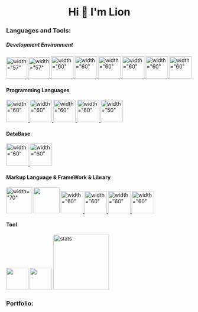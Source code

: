 
<h1 align="center">Hi 👋 I'm Lion</h1>
  
  <h3 style="align-items: center;">Languages and Tools:</h3>
  <h5 style="align-items: center;">Development Environment</h5>
  <div style="align-items: center;">
  <a href="https://github.com/" target="_blank"> <img src="https://user-images.githubusercontent.com/79553411/209908960-4f9291e7-69c2-4313-9405-52387ceb9f9a.svg" alt=width="57" height="57"/> </a>
  <a href="https://github.com/features/actions" target="_blank"> <img src="https://user-images.githubusercontent.com/79553411/209908880-efb9a544-133c-4033-ba54-7087b8ccd6d8.svg" alt=width="57" height="57"/> </a>
   <a href="https://git-scm.com/" target="_blank"> <img src="img/git-icon.svg" alt=width="60" height="60"/> </a>
  <a href="https://www.docker.com/" target="_blank"> <img src="img/docker-original-wordmark.svg" alt=width="60" height="60"/> </a>
  <a href="https://en.wikipedia.org/wiki/Tux_(mascot)" target="_blank"> <img src="img/linux-tux.svg" alt=width="60" height="60"/> </a>
  <a href="https://www.vim.org/" target="_blank"> <img src="https://cdn-ssl-devio-img.classmethod.jp/wp-content/uploads/2018/09/vim-e1537247611733.png" alt=width="60" height="60"/> </a>
  <a href="https://www.ansible.com/" target="_blank"> <img src="https://user-images.githubusercontent.com/79553411/218307788-672c4482-4799-49e4-9713-0c95096424aa.png" alt=width="60" height="60"/> </a>
  <a href="https://www.terraform.io/" target="_blank"> <img src="https://github.com/lion-rion/lion-rion/assets/79553411/88b6c698-594a-4e32-bf82-13db3a19229a" alt=width="60" height="60"/> </a>
  


  </div>
  <h4 style="align-items: left;">Programming Languages</h4>
  <div style="align-items: left;">
  <a href="https://www.php.net/" target="_blank"> <img src="img/353261.png" alt=width="60" height="60"/> </a>
    <a href="https://www.python.org" target="_blank"> <img src="img/python.svg" alt=width="60" height="60"/> </a>
  <a href="https://docs.microsoft.com/ja-jp/cpp/c-language/c-language-reference?view=msvc-170" target="_blank"> <img src="https://cdn.icon-icons.com/icons2/2415/PNG/512/c_original_logo_icon_146611.png" alt=width="60" height="60"/> </a>
  <a href="https://go.dev/" target="_blank"> <img src="https://user-images.githubusercontent.com/79553411/199652426-019015d5-ff7d-440a-abf8-36271a7eb599.svg" alt=width="60" height="60"/> </a>
   <a href="https://www.javascript.com/" target="_blank"> <img src="https://user-images.githubusercontent.com/79553411/209907983-e7cc233b-48de-435d-99be-32a47addfbb1.svg" alt=width="50" height="60"/> </a>

  </div>
  <h4 style="align-items: left;">DataBase</h4>
  <div style="align-items: left;">
  <a href="https://www.sqlite.org/index.html" target="_blank"> <img src="https://user-images.githubusercontent.com/79553411/209907293-5d91c4bd-0667-432f-8fe5-d56fbd7e8012.png" alt=width="60" height="60"/> </a>
    <a href="https://dev.mysql.com/" target="_blank"><img src="https://user-images.githubusercontent.com/79553411/209907119-f74d0edd-2acc-48f1-81ce-92cfbd316c82.png"  alt=width="60" height="60"></a>
  </div>

  </div>
  <h4 style="align-items: left;">Markup Language & FrameWork & Library</h4>
  <div style="align-items: left;">
    <a href="https://html.spec.whatwg.org/#toc-introduction" target="_blank"><img src="img/html-5.svg"  alt=width="70" height="70"></a>
    <a href="https://www.w3.org/TR/CSS/" target="_blank"><img src="img/css-3.svg" alt="" alt=width="70" height="70" ></a>
    <a href="https://laravel.com/" target="_blank"> <img src="img/laravel.svg" alt=width="60" height="60"/> </a>
   <a href="https://wordpress.com/ja/" target="_blank"><img src="https://user-images.githubusercontent.com/79553411/209907375-d4a24e17-9389-47bd-98b9-d5f83316a383.png" alt=width="60" height="60"/> </a>
   <a href="https://ja.legacy.reactjs.org/" target="_blank"><img src="https://github.com/lion-rion/lion-rion/assets/79553411/1147cd2a-34b8-4ea8-89e8-db06fde7e700" alt=width="60" height="60"/> </a>
  <a href="https://nextjs.org/" target="_blank"><img src="https://github.com/lion-rion/lion-rion/assets/79553411/4c829e76-567b-42ad-8ba9-5a09c3fed4a6" alt=width="60" height="60"/> </a>
  

 <h4 style="align-items: left;">Tool</h4>
  <a href="https://www.zaproxy.org/" target="_blank"><img src="https://user-images.githubusercontent.com/79553411/210008597-89467c2b-5f69-4955-ad8f-f8d1f21101f4.png" width="60" height="60"></a>  
  <a href="https://portswigger.net/burp" target="_blank"><img src="https://user-images.githubusercontent.com/79553411/210008743-d4cb6583-07cf-48d3-a69f-ead0f177ab8e.png" width="60" height="60"></a>


  <img alt="stats" height="150px" src="https://github-readme-stats.vercel.app/api?username=lion-rion&count_private=true&show_icons=true&theme=tokyonight" />
  
  </div>
   <h3 style="align-items: left;">Portfolio:</h3> 

<!-- 
| Name | URL | About | 
| ---- | ---- | ---- |
|  RiSTCTFmini |  https://github.com/lion-rion/RiSTCTFmini| RiST部内で行ったCTF大会のWeb問題です|
|  MyFramework |  https://github.com/lion-rion/MyFramework | PSR7やPSR15を用いたPHPのフレームワークを開発中です|
|  RAC-TESTER  |  https://github.com/lion-rion/rac-tester  | ロボカップSSLのロボットをテストするためのツールです|
|  Notion_x_Blog  |  Repo https://github.com/lion-rion/Notion_x_Blog : Site https://lion-rion.github.io/Notion_x_Blog/ | Notionを使ったブログです| 
| Laravel_Blog | https://github.com/lion-rion/laravel_blog | Laravelを用いたブログです CRUD実装を理解するために作りました |
| c_study | https://github.com/lion-rion/c_study | c言語でshellやサーバーの勉強をしているものです | 
| MASUO-Ai | https://github.com/lion-rion/MASUO-Ai | SSLロボットを動かすためのプログラムの初期プロトタイプです |
| docker-controller | https://github.com/lion-rion/docker-controller.git | dockerの状態をWeb上で確認 | 
| todo_go | https://github.com/lion-rion/todo_go | [Udemyの講座](https://www.udemy.com/course/golang-webgosql/)で作った百番煎じTODOアプリです |
| questionbot | https://github.com/lion-rion/ASOBIBA/tree/main/discord_hooks/questionbot | GoogleFormに質問を投げるとDiscordに転送してくれる質問botです 匿名で質問できるので便利です | 
| Next_x_TSX_Blog | Repo : https://github.com/lion-rion/lion-rion.github.io/actions site : https://lion-rion.github.io/ | TSXのブログです テンプレートをフォークして改変して利用しているだけです |
| Laravel-From-Scratch-Blog-Project | https://github.com/lion-rion/Laravel-From-Scratch-Blog-Project | [Laracastの動画](https://laracasts.com/series/laravel-8-from-scratch)を見て作ったブログです | 
| zshrc | https://github.com/lion-rion/ASOBIBA/tree/main/shell-related/zshrc | zshの設定ファイルです 使いやすいのでおすすめです | 
| combo_app | https://github.com/lion-rion/combo_app | 格闘ゲームのコンボを投稿できるサイトです(未完成品) |
| Portfolio | https://github.com/lion-rion/Portfolio | 前まで使っていたポートフォリオサイトです | 
| RUST-Wiki | https://github.com/lion-rion/RUST-wiki | ゲームの方のRUSTの攻略記事です 現在はインデックスされていません | 
-->
